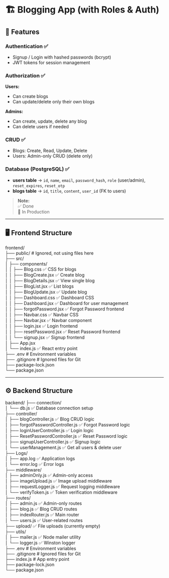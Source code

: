 # 🏗️ Blogging App (with Roles & Auth)

## 🔑 Features

### Authentication ✅
- Signup / Login with hashed passwords (bcrypt)  
- JWT tokens for session management  

### Authorization ✅

**Users:**  
- Can create blogs  
- Can update/delete only their own blogs  

**Admins:**  
- Can create, update, delete any blog  
- Can delete users if needed  

### CRUD ✅
- Blogs: Create, Read, Update, Delete  
- Users: Admin-only CRUD (delete only)  

### Database (PostgreSQL) ✅
- **users table** → `id`, `name`, `email`, `password_hash`, `role` (user/admin), `reset_expires`, `reset_otp`  
- **blogs table** → `id`, `title`, `content`, `user_id` (FK to users)  

> **Note:**  
> ✅ Done  
> 🔄 In Production  

---

## 🖥️ Frontend Structure  

 
frontend/  
├── public/ # Ignored, not using files here  
├── src/  
│ ├── components/  
│ │ ├── Blog.css ✅ CSS for blogs  
│ │ ├── BlogCreate.jsx ✅ Create blog  
│ │ ├── BlogDetails.jsx ✅ View single blog  
│ │ ├── BlogList.jsx ✅ List blogs  
│ │ ├── BlogUpdate.jsx ✅ Update blog  
│ │ ├── Dashboard.css ✅ Dashboard CSS  
│ │ ├── Dashboard.jsx ✅ Dashboard for user management  
│ │ ├── forgotPassword.jsx ✅ Forgot Password frontend  
│ │ ├── Navbar.css ✅ Navbar CSS  
│ │ ├── Navbar.jsx ✅ Navbar component  
│ │ ├── login.jsx ✅ Login frontend  
│ │ ├── resetPassword.jsx ✅ Reset Password frontend  
│ │ └── signup.jsx ✅ Signup frontend  
│ ├── App.jsx  
│ └── index.js ✅ React entry point  
├── .env # Environment variables  
├── .gitignore # Ignored files for Git  
├── package-lock.json  
└── package.json  


---

## ⚙️ Backend Structure  

backend/
├── connection/  
│ └── db.js ✅ Database connection setup  
├── controller/  
│ ├── blogController.js ✅ Blog CRUD logic  
│ ├── forgotPasswordController.js ✅ Forgot Password logic  
│ ├── loginUserController.js ✅ Login logic  
│ ├── ResetPasswordController.js ✅ Reset Password logic  
│ ├── signupUserController.js ✅ Signup logic  
│ └── userManagement.js ✅ Get all users & delete user  
├── Logs/  
│ ├── app.log ✅ Application logs  
│ └── error.log ✅ Error logs    
├── middleware/  
│ ├── adminOnly.js ✅ Admin-only access  
│ ├── imageUpload.js ✅ Image upload middleware  
│ ├── requestLogger.js ✅ Request logging middleware   
│ └── verifyToken.js ✅ Token verification middleware  
├── routes/   
│ ├── admin.js ✅ Admin-only routes  
│ ├── blog.js ✅ Blog CRUD routes  
│ ├── indexRouter.js ✅ Main router  
│ └── users.js ✅ User-related routes  
├── upload/ ✅ File uploads (currently empty)  
├── utils/  
│ ├── mailer.js ✅ Node mailer utility  
│ └── logger.js ✅ Winston logger    
├── .env # Environment variables  
├── .gitignore # Ignored files for Git  
├── index.js # App entry point  
├── package-lock.json   
└── package.json  
